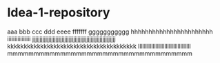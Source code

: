 # Idea-1-repository
aaa
bbb
ccc
ddd
eeee
fffffff
ggggggggggg
hhhhhhhhhhhhhhhhhhhhhhh
iiiiiiiiiiiiiiii
jjjjjjjjjjjjjjjjjjjjjjjjjjjjjjjjjjjjjjjjjjjjjjjjjjjjjjjjj
kkkkkkkkkkkkkkkkkkkkkkkkkkkkkkkkkkkkkkk
llllllllllllllllllllllllllllllllllll
mmmmmmmmmmmmmmmmmmmmmmmmmmmmmmmmmmm
